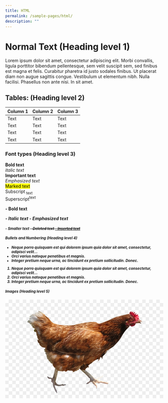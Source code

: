 ```yaml
---
title: HTML
permalink: /sample-pages/html/
description: ""
---
```

<h1> Normal Text (Heading level 1) </h1>

Lorem ipsum dolor sit amet, consectetur adipiscing elit. Morbi convallis, ligula porttitor bibendum pellentesque, sem velit suscipit sem, sed finibus est magna et felis. Curabitur pharetra id justo sodales finibus. Ut placerat diam non augue sagittis congue. Vestibulum ut elementum nibh. Nulla facilisi. Phasellus non ante nisi. In sit amet.

<h2> Tables: (Heading level 2) </h2>

| Column 1 | Column 2 | Column 3 |
| -------- | -------- | -------- |
| Text     | Text     | Text     |
| Text     | Text     | Text     |
| Text     | Text     | Text     |
| Text     | Text     | Text     |

<h3> Font types (Heading level 3) </h3>

<b>Bold text</b><br>
<i>italic text</i><br>
<strong>Important text</strong><br>
<em>Emphasized text</em><br>
<mark>Marked text </mark><br>
Subscript<sub> text</sub><br>
Superscript<sup>text</sup>


<b> - Bold text

<i> - Italic text
<em> - Emphasized text

<small> - Smaller text
<del> - Deleted text
<ins> - Inserted text


#### Bullets and Numbering (Heading level 4)

* Neque porro quisquam est qui dolorem ipsum quia dolor sit amet, consectetur, adipisci velit...
* Orci varius natoque penatibus et magnis.
* Integer pretium neque urna, ac tincidunt ex pretium sollicitudin. Donec.

1. Neque porro quisquam est qui dolorem ipsum quia dolor sit amet, consectetur, adipisci velit...
2. Orci varius natoque penatibus et magnis.
3. Integer pretium neque urna, ac tincidunt ex pretium sollicitudin. Donec.

##### Images (Heading level 5)

![chicken](/images/chicken.jpg)